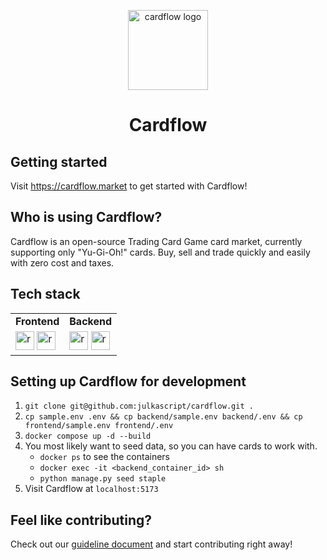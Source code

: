 <p align="center">
  <img src="https://github.com/julkascript/cardflow/assets/59143945/9cfe53f6-051d-45b5-8411-e77a5dc06b97" alt="cardflow logo" width="128" />
  <br />
  <h1 align="center">Cardflow</h1>
</p>

## Getting started

Visit https://cardflow.market to get started with Cardflow!

## Who is using Cardflow?

Cardflow is an open-source Trading Card Game card market, currently supporting only "Yu-Gi-Oh!" cards. Buy, sell and trade quickly and easily with zero cost and taxes.

## Tech stack
 
<div>
  <table>
     <tr>
        <td><b>Frontend</b></td>
        <td><b>Backend</b></td>
     </tr>
     <tr>
       <td>
         <img src="https://github.com/julkascript/cardflow/assets/59143945/23b5372d-9764-4b45-8d28-0c678cba0889" alt="react logo" width="30" />
         <img src="https://github.com/julkascript/cardflow/assets/59143945/38da343e-353f-4321-8951-61652606b41f" alt="react logo" width="30" />
       </td>
        <td>
          <img src="https://github.com/julkascript/cardflow/assets/59143945/5f98bff6-93a0-4b17-be8e-0e2e26b94f9f" alt="react logo" width="30" />
          <img src="https://github.com/julkascript/cardflow/assets/59143945/f85df09f-2a3d-4249-b53b-2211c97c15cc" alt="react logo" width="30" />  
        </td>
     </tr>
  </table>
</div>

## Setting up Cardflow for development

1. `git clone git@github.com:julkascript/cardflow.git .`
2. `cp sample.env .env && cp backend/sample.env backend/.env && cp frontend/sample.env frontend/.env`
3. `docker compose up -d --build`
5. You most likely want to seed data, so you can have cards to work with.
    - `docker ps` to see the containers
    - `docker exec -it <backend_container_id> sh`
    - `python manage.py seed staple`
6. Visit Cardflow at `localhost:5173`

## Feel like contributing?

Check out our [guideline document](https://github.com/julkascript/cardflow/blob/develop/CONTRIBUTING.md) and start contributing right away!
